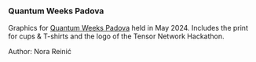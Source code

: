 ### Quantum Weeks Padova

Graphics for [Quantum Weeks Padova](https://indico.dfa.unipd.it/event/1038/) held in May 2024. Includes the print for cups & T-shirts and the logo of the Tensor Network Hackathon.

Author: Nora Reinić